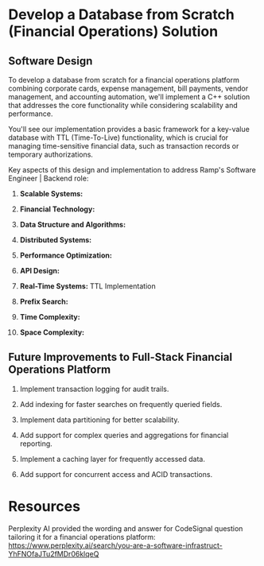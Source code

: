 # Develop a Database from Scratch (Financial Operations) Solution

## Software Design

To develop a database from scratch for a financial operations platform combining corporate cards, expense management, bill payments, vendor management, and accounting automation, we'll implement a C++ solution that addresses the core functionality while considering scalability and performance.

You'll see our implementation provides a basic framework for a key-value database with TTL (Time-To-Live) functionality, which is crucial for managing time-sensitive financial data, such as transaction records or temporary authorizations.

Key aspects of this design and implementation to address Ramp's Software Engineer | Backend role:

1. **Scalable Systems:**

2. **Financial Technology:**

3. **Data Structure and Algorithms:**

4. **Distributed Systems:**

5. **Performance Optimization:**

6. **API Design:**

7. **Real-Time Systems:** TTL Implementation

8. **Prefix Search:**

9. **Time Complexity:**

10. **Space Complexity:**

## Future Improvements to Full-Stack Financial Operations Platform

1. Implement transaction logging for audit trails.

2. Add indexing for faster searches on frequently queried fields.

3. Implement data partitioning for better scalability.

4. Add support for complex queries and aggregations for financial reporting.

5. Implement a caching layer for frequently accessed data.

6. Add support for concurrent access and ACID transactions.

# Resources

Perplexity AI provided the wording and answer for CodeSignal question tailoring it for a financial operations platform: https://www.perplexity.ai/search/you-are-a-software-infrastruct-YhFNOfaJTu2fMDr06klqeQ